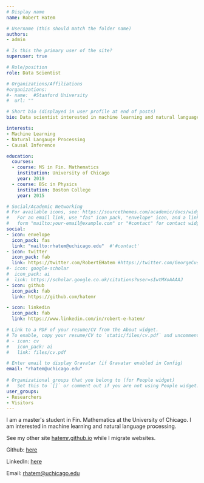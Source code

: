 ```yaml
---
# Display name
name: Robert Hatem

# Username (this should match the folder name)
authors:
- admin

# Is this the primary user of the site?
superuser: true

# Role/position
role: Data Scientist

# Organizations/Affiliations
#organizations:
#- name:  #Stanford University
#  url: ""

# Short bio (displayed in user profile at end of posts)
bio: Data scientist interested in machine learning and natural language processing.

interests:
- Machine Learning
- Natural Langauge Processing
- Causal Inference

education:
  courses:
  - course: MS in Fin. Mathematics
    institution: University of Chicago
    year: 2019
  - course: BSc in Physics
    institution: Boston College
    year: 2015

# Social/Academic Networking
# For available icons, see: https://sourcethemes.com/academic/docs/widgets/#icons
#   For an email link, use "fas" icon pack, "envelope" icon, and a link in the
#   form "mailto:your-email@example.com" or "#contact" for contact widget.
social:
- icon: envelope
  icon_pack: fas
  link: "mailto:rhatem@uchicago.edu"  #'#contact'
- icon: twitter
  icon_pack: fab
  link: https://twitter.com/RobertEHatem #https://twitter.com/GeorgeCushen
#- icon: google-scholar
#  icon_pack: ai
#  link: https://scholar.google.co.uk/citations?user=sIwtMXoAAAAJ
- icon: github
  icon_pack: fab
  link: https://github.com/hatemr

- icon: linkedin
  icon_pack: fab
  link: https://www.linkedin.com/in/robert-e-hatem/

# Link to a PDF of your resume/CV from the About widget.
# To enable, copy your resume/CV to `static/files/cv.pdf` and uncomment the lines below.
# - icon: cv
#   icon_pack: ai
#   link: files/cv.pdf

# Enter email to display Gravatar (if Gravatar enabled in Config)
email: "rhatem@uchicago.edu"
  
# Organizational groups that you belong to (for People widget)
#   Set this to `[]` or comment out if you are not using People widget.  
user_groups:
- Researchers
- Visitors
---
```


I am a master's student in Fin. Mathematics at the University of Chicago. I am interested in machine learning and natural language processing.

See my other site [hatemr.github.io](https://hatemr.github.io) while I migrate websites.

Github: [here](https://github.com/hatemr)

LinkedIn: [here](https://www.linkedin.com/in/robert-e-hatem/)

Email: rhatem@uchicago.edu
